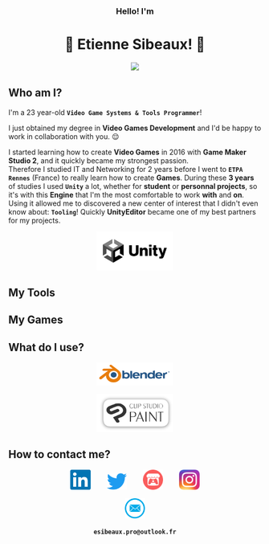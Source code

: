 <h3 align="center"> Hello! I'm </h3>
<h1 align="center"> 🍃 Etienne Sibeaux! 🍂 </h1>

<p align="center">
<img src="https://tenor.com/view/smash-bros-gif-3802449.gif" width="" height=""/>
</p>

## Who am I?

I'm a 23 year-old **`Video Game Systems & Tools Programmer`**!  

I just obtained my degree in **Video Games Development** and I'd be happy to work in collaboration with you. :relieved:  

I started learning how to create **Video Games** in 2016 with **Game Maker Studio 2**, and it quickly became my strongest passion.  
Therefore I studied IT and Networking for 2 years before I went to **`ETPA Rennes`** (France) to really learn how to create **Games**. 
During these **3 years** of studies I used **`Unity`** a lot, whether for **student** or **personnal projects**, so it's with this 
**Engine** that I'm the most comfortable to work **with** and **on**. Using it allowed me to discovered a new center of interest that
I didn't even know about: **`Tooling`**! Quickly **UnityEditor** became one of my best partners for my projects.

<p align="center">
<img src="Resources/Images/I_UnityLogo.png" alt= “mdr” width="30%" height="30%">
</p>

## My Tools

## My Games

## What do I use?

<div style="text-align:center;">

[<img src="Resources/Images/I_BlenderLogo.png" alt= “Blender” width="30%" height="30%">](https://www.blender.org/)

[<img src="Resources/Images/I_ClipStudioLogo.png" alt= “ClipStudioPaint” width="30%" height="30%">](https://www.clipstudio.net/fr)

</div>

## How to contact me?

<div style="text-align:center;">

[<img src="Resources/Images/I_LinkedinLogo.png" alt= “Linkedin” width="8%" height="8%">](https://www.linkedin.com/in/etienne-sibeaux-680612226/)&emsp;
&emsp;[<img src="Resources/Images/I_TwitterLogo.png" alt= “Twitter” width="8%" height="8%">](https://twitter.com/eSibeauxA2o)&emsp;
&emsp;[<img src="Resources/Images/I_ItchioLogo.png" alt= “Itchio” width="8%" height="8%">](https://ash2o.itch.io/)&emsp;
&emsp;[<img src="Resources/Images/I_InstagramLogo.png" alt= “Instagram” width="8%" height="8%">](https://www.instagram.com/etienne_sibeaux/)

</div>


<div style="text-align:center;">

<img src="Resources/Images/I_EmailLogo.png" alt= “Mail” width="8%" height="8%">  

**`esibeaux.pro@outlook.fr`**

</div>